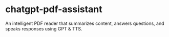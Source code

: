 # chatgpt-pdf-assistant
An intelligent PDF reader that summarizes content, answers questions, and speaks responses using GPT &amp; TTS.
